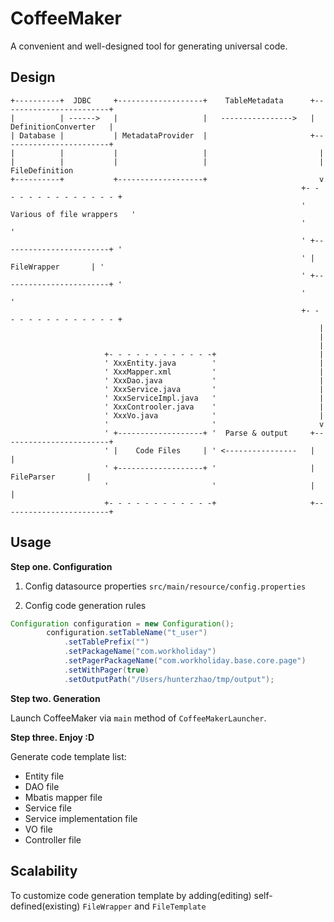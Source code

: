 # CoffeeMaker
A convenient and well-designed tool for generating universal code.

## Design
```
+----------+  JDBC     +-------------------+    TableMetadata      +------------------------+
|          | ------>   |                   |   ---------------->   |  DefinitionConverter   |
| Database |           | MetadataProvider  |                       +------------------------+
|          |           |                   |                         |
|          |           |                   |                         | FileDefinition
+----------+           +-------------------+                         v
                                                                 +- - - - - - - - - - - - - - +
                                                                 ' Various of file wrappers   '
                                                                 '                            '
                                                                 ' +------------------------+ '
                                                                 ' |      FileWrapper       | '
                                                                 ' +------------------------+ '
                                                                 '                            '
                                                                 +- - - - - - - - - - - - - - +
                                                                     |
                                                                     |
                                                                     |
                     +- - - - - - - - - - - -+                       |
                     ' XxxEntity.java        '                       |
                     ' XxxMapper.xml         '                       |
                     ' XxxDao.java           '                       |
                     ' XxxService.java       '                       |
                     ' XxxServiceImpl.java   '                       |
                     ' XxxControoler.java    '                       |
                     ' XxxVo.java            '                       |
                     '                       '                       v
                     ' +-------------------+ '  Parse & output     +------------------------+
                     ' |    Code Files     | ' <----------------   |                        |
                     ' +-------------------+ '                     |       FileParser       |
                     '                       '                     |                        |
                     +- - - - - - - - - - - -+                     +------------------------+
```



## Usage

**Step one. Configuration**

1. Config datasource properties
`src/main/resource/config.properties`

2. Config code generation rules
```java
Configuration configuration = new Configuration();
        configuration.setTableName("t_user")
            .setTablePrefix("")
            .setPackageName("com.workholiday")
            .setPagerPackageName("com.workholiday.base.core.page")
            .setWithPager(true)
            .setOutputPath("/Users/hunterzhao/tmp/output");
```


**Step two. Generation**

Launch CoffeeMaker via `main` method of `CoffeeMakerLauncher`.


**Step three. Enjoy :D**

Generate code template list:
- Entity file
- DAO file
- Mbatis mapper file
- Service file
- Service implementation file
- VO file
- Controller file

## Scalability
To customize code generation template by adding(editing) self-defined(existing) `FileWrapper` and `FileTemplate`
